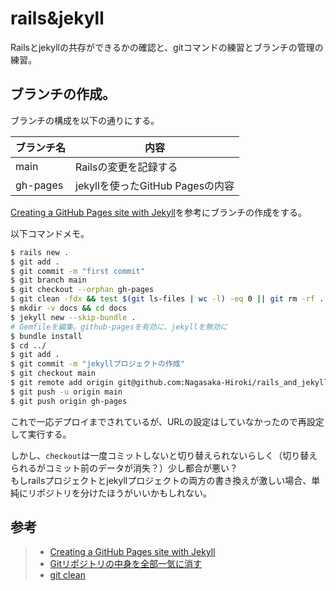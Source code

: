 # rails&jekyll
Railsとjekyllの共存ができるかの確認と、gitコマンドの練習とブランチの管理の練習。

## ブランチの作成。
ブランチの構成を以下の通りにする。

|ブランチ名|内容|
|-|-|
|main|Railsの変更を記録する|
|gh-pages|jekyllを使ったGitHub Pagesの内容|

[Creating a GitHub Pages site with Jekyll](https://docs.github.com/en/pages/setting-up-a-github-pages-site-with-jekyll/creating-a-github-pages-site-with-jekyll)を参考にブランチの作成をする。

以下コマンドメモ。
```bash
$ rails new .
$ git add .
$ git commit -m "first commit"
$ git branch main
$ git checkout --orphan gh-pages
$ git clean -fdx && test $(git ls-files | wc -l) -eq 0 || git rm -rf .
$ mkdir -v docs && cd docs
$ jekyll new --skip-bundle .
# Gemfileを編集。github-pagesを有効に、jekyllを無効に
$ bundle install
$ cd ../
$ git add .
$ git commit -m "jekyllプロジェクトの作成"
$ git checkout main
$ git remote add origin git@github.com:Nagasaka-Hiroki/rails_and_jekyll.git
$ git push -u origin main
$ git push origin gh-pages
```
これで一応デプロイまでされているが、URLの設定はしていなかったので再設定して実行する。

しかし、`checkout`は一度コミットしないと切り替えられないらしく（切り替えられるがコミット前のデータが消失？）少し都合が悪い？  
もしrailsプロジェクトとjekyllプロジェクトの両方の書き換えが激しい場合、単純にリポジトリを分けたほうがいいかもしれない。


## 参考
> - [Creating a GitHub Pages site with Jekyll](https://docs.github.com/en/pages/setting-up-a-github-pages-site-with-jekyll/creating-a-github-pages-site-with-jekyll)
> - [Gitリポジトリの中身を全部一気に消す](https://blog.s64.jp/entry/git-rm-all_safely/)
> - [git clean](https://www.atlassian.com/ja/git/tutorials/undoing-changes/git-clean)